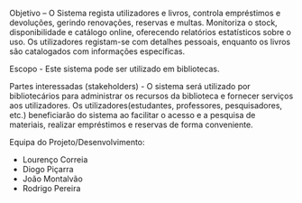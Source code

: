 Objetivo – O Sistema regista utilizadores e livros, controla empréstimos e devoluções, gerindo renovações, reservas e multas. Monitoriza o stock, disponibilidade e catálogo online, oferecendo relatórios estatísticos sobre o uso. Os utilizadores registam-se com detalhes pessoais, enquanto os livros são catalogados com informações específicas.

Escopo - Este sistema pode ser utilizado em bibliotecas.

Partes interessadas (stakeholders) - O sistema será utilizado por bibliotecários para administrar os recursos da biblioteca e fornecer serviços aos utilizadores. Os utilizadores(estudantes, professores, pesquisadores, etc.) beneficiarão do sistema ao facilitar o acesso e a pesquisa de materiais, realizar empréstimos e reservas de forma conveniente.

Equipa do Projeto/Desenvolvimento:
- Lourenço Correia
- Diogo Piçarra
- João Montalvão
- Rodrigo Pereira

  
